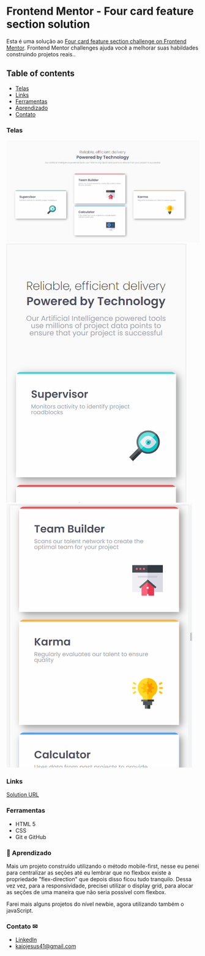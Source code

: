 # Frontend Mentor - Four card feature section solution

Esta é uma solução ao [Four card feature section challenge on Frontend Mentor](https://www.frontendmentor.io/challenges/four-card-feature-section-weK1eFYK). Frontend Mentor challenges ajuda você a melhorar suas habildades construindo projetos reais.. 

## Table of contents

- [Telas](#Telas)
- [Links](#Links)
- [Ferramentas](#Ferramentas)
- [Aprendizado](#Aprendizado)
- [Contato](#Contato)

### Telas

![PC results](assets/.github/desktop.png)
![Cell results](assets/.github/mobile-1.png)
![Cell results](assets/.github/mobile-2.png)

### Links

[Solution URL](https://kaiojesus.github.io/FourCard/assets/index.html)

### Ferramentas

- HTML 5
- CSS
- Git e GitHub

### 📝 Aprendizado

Mais um projeto construído utilizando o método mobile-first, nesse eu penei para centralizar as seções até eu lembrar que no flexbox existe a propriedade "flex-direction" que depois disso ficou tudo tranquilo. Dessa vez vez, para a responsividade, precisei utilizar o display grid, para alocar as seções de uma maneira que não seria possível com flexbox.

Farei mais alguns projetos do nível newbie, agora utilizando também o javaScript.

### Contato ✉

- [LinkedIn](https://www.linkedin.com/in/kaio-jesus/) 
- [kaiojesus41@gmail.com](kaiojesus41@gmail.com)


